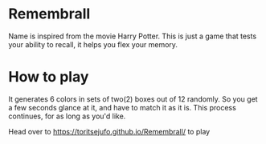 # Remembrall

Name is inspired from the movie Harry Potter. This is just a game that tests your ability to recall, it helps you flex your memory.

# How to play
It generates 6 colors in sets of two(2) boxes out of 12 randomly. So you get a few seconds glance at it, and have to match it as it is.
This process continues, for as long as you'd like.

Head over to https://toritsejufo.github.io/Remembrall/ to play
